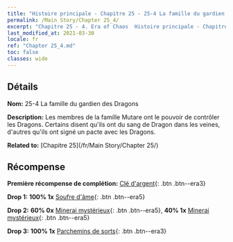 ```yaml
---
title: "Histoire principale - Chapitre 25 - 25-4 La famille du gardien des Dragons"
permalink: /Main Story/Chapter 25_4/
excerpt: "Chapitre 25 - 4. Era of Chaos  Histoire principale - Chapitre 25_4. 25-4 La famille du gardien des Dragons"
last_modified_at: 2021-03-30
locale: fr
ref: "Chapter 25_4.md"
toc: false
classes: wide
---
```


## Détails

 **Nom:** 25-4 La famille du gardien des Dragons

 **Description:** Les membres de la famille Mutare ont le pouvoir de contrôler les Dragons. Certains disent qu'ils ont du sang de Dragon dans les veines, d'autres qu'ils ont signé un pacte avec les Dragons.

 **Related to:** [Chapitre 25](/fr/Main Story/Chapter 25/)

## Récompense

 **Première récompense de complétion:** [Clé d'argent](/fr/Items/con_693/){: .btn .btn--era3}

 **Drop 1:** **100% 1x** [Soufre d'âme](/fr/Items/mat_85/){: .btn .btn--era5}

 **Drop 2:** **60% 0x** [Minerai mystérieux](/fr/Items/mat_75/){: .btn .btn--era5}, **40% 1x** [Minerai mystérieux](/fr/Items/mat_75/){: .btn .btn--era5}

 **Drop 3:** **100% 1x** [Parchemins de sorts](/fr/Items/con_694/){: .btn .btn--era3}

